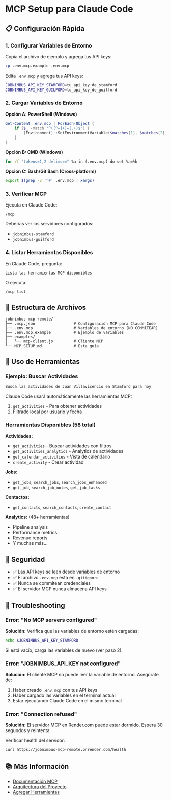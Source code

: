 # MCP Setup para Claude Code

## 📋 Configuración Rápida

### 1. Configurar Variables de Entorno

Copia el archivo de ejemplo y agrega tus API keys:

```bash
cp .env.mcp.example .env.mcp
```

Edita `.env.mcp` y agrega tus API keys:
```bash
JOBNIMBUS_API_KEY_STAMFORD=tu_api_key_de_stamford
JOBNIMBUS_API_KEY_GUILFORD=tu_api_key_de_guilford
```

### 2. Cargar Variables de Entorno

**Opción A: PowerShell (Windows)**
```powershell
Get-Content .env.mcp | ForEach-Object {
    if ($_ -match '^([^=]+)=(.+)$') {
        [Environment]::SetEnvironmentVariable($matches[1], $matches[2], 'Process')
    }
}
```

**Opción B: CMD (Windows)**
```cmd
for /f "tokens=1,2 delims==" %a in (.env.mcp) do set %a=%b
```

**Opción C: Bash/Git Bash (Cross-platform)**
```bash
export $(grep -v '^#' .env.mcp | xargs)
```

### 3. Verificar MCP

Ejecuta en Claude Code:
```
/mcp
```

Deberías ver los servidores configurados:
- `jobnimbus-stamford`
- `jobnimbus-guilford`

### 4. Listar Herramientas Disponibles

En Claude Code, pregunta:
```
Lista las herramientas MCP disponibles
```

O ejecuta:
```
/mcp list
```

## 🔧 Estructura de Archivos

```
jobnimbus-mcp-remote/
├── .mcp.json                 # Configuración MCP para Claude Code
├── .env.mcp                  # Variables de entorno (NO COMMITEAR)
├── .env.mcp.example          # Ejemplo de variables
├── examples/
│   └── mcp-client.js         # Cliente MCP
└── MCP_SETUP.md              # Esta guía
```

## 📖 Uso de Herramientas

### Ejemplo: Buscar Actividades

```
Busca las actividades de Juan Villavicencio en Stamford para hoy
```

Claude Code usará automáticamente las herramientas MCP:
1. `get_activities` - Para obtener actividades
2. Filtrado local por usuario y fecha

### Herramientas Disponibles (58 total)

**Actividades:**
- `get_activities` - Buscar actividades con filtros
- `get_activities_analytics` - Analytics de actividades
- `get_calendar_activities` - Vista de calendario
- `create_activity` - Crear actividad

**Jobs:**
- `get_jobs`, `search_jobs`, `search_jobs_enhanced`
- `get_job`, `search_job_notes`, `get_job_tasks`

**Contactos:**
- `get_contacts`, `search_contacts`, `create_contact`

**Analytics:** (48+ herramientas)
- Pipeline analysis
- Performance metrics
- Revenue reports
- Y muchas más...

## 🔐 Seguridad

- ✅ Las API keys se leen desde variables de entorno
- ✅ El archivo `.env.mcp` está en `.gitignore`
- ✅ Nunca se commitean credenciales
- ✅ El servidor MCP nunca almacena API keys

## 🚨 Troubleshooting

### Error: "No MCP servers configured"

**Solución:** Verifica que las variables de entorno estén cargadas:
```bash
echo $JOBNIMBUS_API_KEY_STAMFORD
```

Si está vacío, carga las variables de nuevo (ver paso 2).

### Error: "JOBNIMBUS_API_KEY not configured"

**Solución:** El cliente MCP no puede leer la variable de entorno. Asegúrate de:
1. Haber creado `.env.mcp` con tus API keys
2. Haber cargado las variables en el terminal actual
3. Estar ejecutando Claude Code en el mismo terminal

### Error: "Connection refused"

**Solución:** El servidor MCP en Render.com puede estar dormido. Espera 30 segundos y reintenta.

Verificar health del servidor:
```bash
curl https://jobnimbus-mcp-remote.onrender.com/health
```

## 📚 Más Información

- [Documentación MCP](https://docs.claude.com/en/docs/claude-code/mcp)
- [Arquitectura del Proyecto](docs/ARCHITECTURE.md)
- [Agregar Herramientas](docs/ADDING_TOOLS.md)
